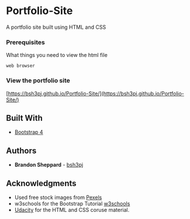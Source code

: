 # Portfolio-Site
A portfolio site built using HTML and CSS

### Prerequisites

What things you need to view the html file

```
web browser
```

### View the portfolio site

[https://bsh3pj.github.io/Portfolio-Site/](https://bsh3pj.github.io/Portfolio-Site/) 

## Built With

* [Bootstrap 4](https://getbootstrap.com/)

## Authors

* **Brandon Sheppard** - [bsh3pj](https://github.com/bsh3pj)

## Acknowledgments

* Used free stock images from [Pexels](https://www.pexels.com)
* w3schools for the Bootstrap Tutorial [w3schools](https://www.w3schools.com/bootstrap4/)
* [Udacity](https://www.udacity.com/) for the HTML and CSS coruse material.
